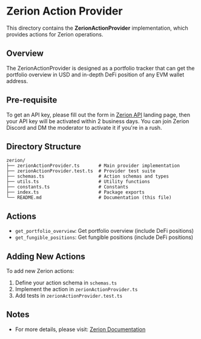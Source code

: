 # Zerion Action Provider

This directory contains the **ZerionActionProvider** implementation, which provides actions for Zerion operations.

## Overview

The ZerionActionProvider is designed as a portfolio tracker that can get the portfolio overview in USD and in-depth DeFi position of any EVM wallet address.

## Pre-requisite

To get an API key, please fill out the form in [Zerion API](https://zerion.io/api) landing page, then your API key will be activated within 2 business days. You can join Zerion Discord and DM the moderator to activate it if you're in a rush.

## Directory Structure

```
zerion/
├── zerionActionProvider.ts       # Main provider implementation
├── zerionActionProvider.test.ts  # Provider test suite
├── schemas.ts                    # Action schemas and types
├── utils.ts                      # Utility functions
├── constants.ts                  # Constants
├── index.ts                      # Package exports
└── README.md                     # Documentation (this file)
```

## Actions

- `get_portfolio_overview`: Get portfolio overview (include DeFi positions)
- `get_fungible_positions`: Get fungible positions (include DeFi positions)

## Adding New Actions

To add new Zerion actions:

1. Define your action schema in `schemas.ts`
2. Implement the action in `zerionActionProvider.ts`
3. Add tests in `zerionActionProvider.test.ts`

## Notes

- For more details, please visit: [Zerion Documentation](https://developers.zerion.io/reference/wallets/)
